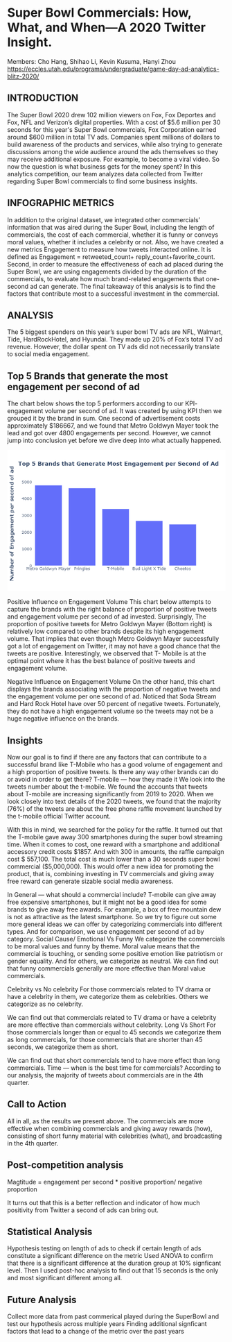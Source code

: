 # Super Bowl Commercials: How, What, and When—A 2020 Twitter Insight.

Members: Cho Hang, Shihao Li, Kevin Kusuma, Hanyi Zhou
https://eccles.utah.edu/programs/undergraduate/game-day-ad-analytics-blitz-2020/

## INTRODUCTION
The Super Bowl 2020 drew 102 million viewers on Fox, Fox Deportes and Fox, NFL and Verizon’s digital properties. With a cost of $5.6 million per 30 seconds for this year's Super Bowl commercials, Fox Corporation earned around $600 million in total TV ads. Companies spent millions of dollars to build awareness of the products and services, while also trying to generate discussions among the wide audience around the ads themselves so they may receive additional exposure. For example, to become a viral video. So now the question is what business gets for the money spent? In this analytics competition, our team analyzes data collected from Twitter regarding Super Bowl commercials to find some business insights. 
## INFOGRAPHIC METRICS
In addition to the original dataset, we integrated other commercials’ information that was aired during the Super Bowl, including the length of commercials, the cost of each commercial, whether it is funny or conveys moral values, whether it includes a celebrity or not.
Also, we have created a new metrics Engagement to measure how tweets interacted online. It is defined as Engagement = retweeted_count+ reply_count+favorite_count. Second, in order to measure the effectiveness of each ad placed during the Super Bowl, we are using engagements divided by the duration of the commercials, to evaluate how much brand-related engagements that one-second ad can generate. The final takeaway of this analysis is to find the factors that contribute most to a successful investment in the commercial.

## ANALYSIS
The 5 biggest spenders on this year’s super bowl TV ads are NFL, Walmart, Tide, HardRockHotel, and Hyundai. 
They made up 20% of Fox’s total TV ad revenue. However, the dollar spent on TV ads did not necessarily translate to social media engagement. 

## Top 5 Brands that generate the most engagement per second of ad
The chart below shows the top 5 performers according to our KPI- engagement volume per second of ad. It was created by using KPI then we grouped it by the brand in sum. 
One second of advertisement costs approximately $186667, and we found that Metro Goldwyn Mayer took the lead and got over 4800 engagements per second. However, we cannot jump into conclusion yet before we dive deep into what actually happened.

![](Image/Engagement%20per%20second%20of%20ad.png)

Positive Influence on Engagement Volume
This chart below attempts to capture the brands with the right balance of proportion of positive tweets and engagement volume per second of ad invested. 
Surprisingly, The proportion of positive tweets for Metro Goldwyn Mayer (Bottom right) is relatively low compared to other brands despite its high engagement volume. That implies that even though Metro Goldwyn Mayer successfully got a lot of engagement on Twitter, it may not have a good chance that the tweets are positive. Interestingly, we observed that T- Mobile is at the optimal point where it has the best balance of positive tweets and engagement volume. 

Negative Influence on Engagement Volume
On the other hand, this chart displays the brands associating with the proportion of negative tweets and the engagement volume per one second of ad. Noticed that Soda Stream and Hard Rock Hotel have over 50 percent of negative tweets. Fortunately, they do not have a high engagement volume so the tweets may not be a huge negative influence on the brands. 


## Insights
Now our goal is to find if there are any factors that can contribute to a successful brand like T-Mobile who has a good volume of engagement and a high proportion of positive tweets. Is there any way other brands can do or avoid in order to get there? 
T-mobile — how they made it
We look into the tweets number about the t-mobile. We found the accounts that tweets about T-mobile are increasing significantly from 2019 to 2020. When we look closely into text details of the 2020 tweets, we found that the majority (76%) of the tweets are about the free phone raffle movement launched by the t-mobile official Twitter account.
 
With this in mind, we searched for the policy for the raffle. It turned out that the T-mobile gave away 300 smartphones during the super bowl streaming time. When it comes to cost, one reward with a smartphone and additional accessory credit costs $1857. And with 300 in amounts, the raffle campaign cost $ 557,100. The total cost is much lower than a 30 seconds super bowl commercial ($5,000,000). This would offer a new idea for promoting the product, that is, combining investing in TV commercials and giving away free reward can generate sizable social media awareness. 

In General — what should a commercial include?
T-mobile can give away free expensive smartphones, but it might not be a good idea for some brands to give away free awards. For example, a box of free mountain dew is not as attractive as the latest smartphone. So we try to figure out some more general ideas we can offer by categorizing commercials into different types. And for comparison, we use engagement per second of ad by category. 
Social Cause/ Emotional Vs Funny
We categorize the commercials to be moral values and funny by theme. Moral value means that the commercial is touching, or sending some positive emotion like patriotism or gender equality. And for others, we categorize as neutral. 
We can find out that funny commercials generally are more effective than Moral value commercials. 

Celebrity vs No celebrity
For those commercials related to TV drama or have a celebrity in them, we categorize them as celebrities. Others we categorize as no celebrity. 

We can find out that commercials related to TV drama or have a celebrity are more effective than commercials without celebrity. 
Long Vs Short
For those commercials longer than or equal to 45 seconds we categorize them as long commercials, for those commercials that are shorter than 45 seconds, we categorize them as short. 

We can find out that short commercials tend to have more effect than long commercials. 
Time — when is the best time for commercials? 
According to our analysis, the majority of tweets about commercials are in the 4th quarter. 


## Call to Action 
All in all, as the results we present above. The commercials are more effective when combining commercials and giving away rewards (how), consisting of short funny material with celebrities (what), and broadcasting in the 4th quarter. 

## Post-competition analysis

Magtitude = engagement per second * positive proportion/ negative proportion

It turns out that this is a better reflection and indicator of how much positivity from Twitter a second of ads can bring out. 

## Statistical Analysis
Hypothesis testing on length of ads to check if certain length of ads constitute a  significant difference on the metric
Used ANOVA to confirm that there is a significant difference at the duration group at 10% signficant level. Then I used post-hoc analysis to find out that 15 seconds is the only and most significant different among all. 

## Future Analysis 
Collect more data from past commerical played during the SuperBowl and test our hypothesis across multiple years 
Finding additional signficant factors that lead to a change of the metric over the past years



